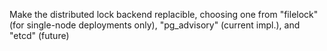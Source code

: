 Make the distributed lock backend replacible, choosing one from "filelock" (for single-node deployments only), "pg_advisory" (current impl.), and "etcd" (future)
